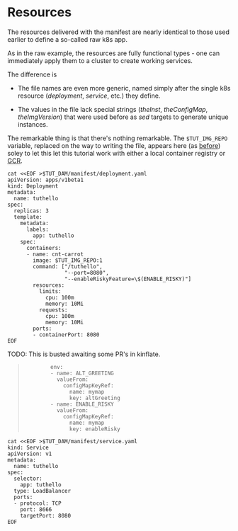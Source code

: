 # Resources

The resources delivered with the manifest are nearly
identical to those used earlier to define a so-called
raw k8s app.

As in the raw example, the resources are fully
functional types - one can immediately apply them to a
cluster to create working services.

The difference is

 * The file names are even more generic, named simply
   after the single k8s resource (_deployment_,
   _service_, etc.) they define.

 * The values in the file lack special strings
   (_theInst_, _theConfigMap_, _theImgVersion_) that
   were used before as _sed_ targets to generate unique
   instances.

[GCR]: https://cloud.google.com/container-registry/
[before]: /apps/examples/baseline/README

The remarkable thing is that there's nothing
remarkable.  The `$TUT_IMG_REPO` variable, replaced on
the way to writing the file, appears here (as [before])
soley to let this let this tutorial work with either a local
container registry or [GCR].


<!-- @writeDeploymentTemplate @test -->
```
cat <<EOF >$TUT_DAM/manifest/deployment.yaml
apiVersion: apps/v1beta1
kind: Deployment
metadata:
  name: tuthello
spec:
  replicas: 3
  template:
    metadata:
      labels:
        app: tuthello
    spec:
      containers:
      - name: cnt-carrot
        image: $TUT_IMG_REPO:1
        command: ["/tuthello",
                  "--port=8080",
                  "--enableRiskyFeature=\$(ENABLE_RISKY)"]
        resources:
          limits:
            cpu: 100m
            memory: 10Mi
          requests:
            cpu: 100m
            memory: 10Mi
        ports:
        - containerPort: 8080
EOF
```

TODO: This is busted awaiting some PR's in kinflate.

> ```
>         env:
>         - name: ALT_GREETING
>           valueFrom:
>             configMapKeyRef:
>               name: mymap
>               key: altGreeting
>         - name: ENABLE_RISKY
>           valueFrom:
>             configMapKeyRef:
>               name: mymap
>               key: enableRisky
> ```

<!-- @writeServiceTemplate @test -->
```
cat <<EOF >$TUT_DAM/manifest/service.yaml
kind: Service
apiVersion: v1
metadata:
  name: tuthello
spec:
  selector:
    app: tuthello
  type: LoadBalancer
  ports:
  - protocol: TCP
    port: 8666
    targetPort: 8080
EOF
```
